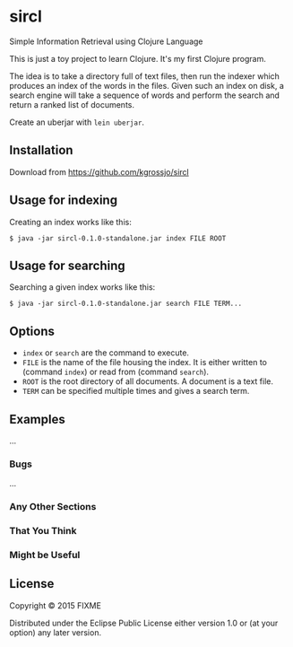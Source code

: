 # sircl

Simple Information Retrieval using Clojure Language

This is just a toy project to learn Clojure.  It's my first Clojure
program.

The idea is to take a directory full of text files, then run the
indexer which produces an index of the words in the files.  Given such
an index on disk, a search engine will take a sequence of words and
perform the search and return a ranked list of documents.

Create an uberjar with `lein uberjar`.

## Installation

Download from https://github.com/kgrossjo/sircl

## Usage for indexing

Creating an index works like this:

    $ java -jar sircl-0.1.0-standalone.jar index FILE ROOT

## Usage for searching

Searching a given index works like this:

    $ java -jar sircl-0.1.0-standalone.jar search FILE TERM...

## Options

* `index` or `search` are the command to execute.
* `FILE` is the name of the file housing the index.
  It is either written to (command `index`) or read
  from (command `search`).
* `ROOT` is the root directory of all documents.
  A document is a text file.
* `TERM` can be specified multiple times and gives a
  search term.

## Examples

...

### Bugs

...

### Any Other Sections
### That You Think
### Might be Useful

## License

Copyright © 2015 FIXME

Distributed under the Eclipse Public License either version 1.0 or (at
your option) any later version.
